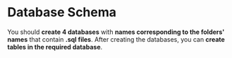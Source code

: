 # Database Schema

You should **create 4 databases** with **names corresponding to the folders' names** that contain **.sql files**. After creating the databases, you can **create tables in the required database**.

